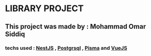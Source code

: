 # LIBRARY PROJECT

## This project was made by : Mohammad Omar Siddiq

### techs used : [NestJS](https://nestjs.com/) , [Postgrsql](https://www.cockroachlabs.com/) , [Pisma](https://www.prisma.io/) and [VueJS](https://vuejs.org/)
